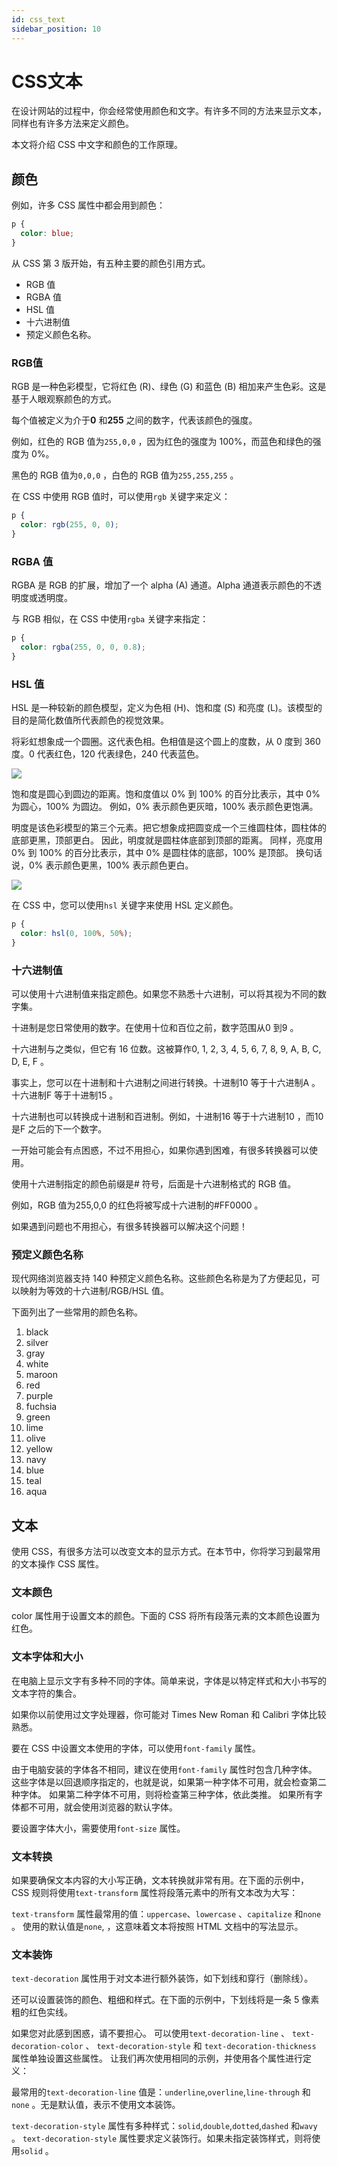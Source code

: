 ```yaml
---
id: css_text
sidebar_position: 10
---
```


# CSS文本

在设计网站的过程中，你会经常使用颜色和文字。有许多不同的方法来显示文本，同样也有许多方法来定义颜色。

本文将介绍 CSS 中文字和颜色的工作原理。

## 颜色
例如，许多 CSS 属性中都会用到颜色：

```css
p { 
  color: blue; 
}
```

从 CSS 第 3 版开始，有五种主要的颜色引用方式。

- RGB 值
- RGBA 值
- HSL 值
- 十六进制值
- 预定义颜色名称。

### RGB值

RGB 是一种色彩模型，它将红色 (R)、绿色 (G) 和蓝色 (B) 相加来产生色彩。这是基于人眼观察颜色的方式。

每个值被定义为介于**0** 和**255** 之间的数字，代表该颜色的强度。

例如，红色的 RGB 值为`255,0,0` ，因为红色的强度为 100%，而蓝色和绿色的强度为 0%。

黑色的 RGB 值为`0,0,0` ，白色的 RGB 值为`255,255,255` 。

在 CSS 中使用 RGB 值时，可以使用`rgb` 关键字来定义：

```css
p { 
  color: rgb(255, 0, 0); 
}
```
### RGBA 值

RGBA 是 RGB 的扩展，增加了一个 alpha (A) 通道。Alpha 通道表示颜色的不透明度或透明度。

与 RGB 相似，在 CSS 中使用`rgba` 关键字来指定：


```css
p { 
  color: rgba(255, 0, 0, 0.8); 
}
```

### HSL 值

HSL 是一种较新的颜色模型，定义为色相 (H)、饱和度 (S) 和亮度 (L)。该模型的目的是简化数值所代表颜色的视觉效果。

将彩虹想象成一个圆圈。这代表色相。色相值是这个圆上的度数，从 0 度到 360 度。0 代表红色，120 代表绿色，240 代表蓝色。

![](./images/HSL_01.png)

饱和度是圆心到圆边的距离。饱和度值以 0% 到 100% 的百分比表示，其中 0% 为圆心，100% 为圆边。
例如，0% 表示颜色更灰暗，100% 表示颜色更饱满。

明度是该色彩模型的第三个元素。把它想象成把圆变成一个三维圆柱体，圆柱体的底部更黑，顶部更白。
因此，明度就是圆柱体底部到顶部的距离。
同样，亮度用 0% 到 100% 的百分比表示，其中 0% 是圆柱体的底部，100% 是顶部。
换句话说，0% 表示颜色更黑，100% 表示颜色更白。

![](./images/HSL_02.png)

在 CSS 中，您可以使用`hsl` 关键字来使用 HSL 定义颜色。

```css
p { 
  color: hsl(0, 100%, 50%);
}
```

### 十六进制值

可以使用十六进制值来指定颜色。如果您不熟悉十六进制，可以将其视为不同的数字集。

十进制是您日常使用的数字。在使用十位和百位之前，数字范围从0 到9 。

十六进制与之类似，但它有 16 位数。这被算作0, 1, 2, 3, 4, 5, 6, 7, 8, 9, A, B, C, D, E, F 。

事实上，您可以在十进制和十六进制之间进行转换。十进制10 等于十六进制A 。十六进制F 等于十进制15 。

十六进制也可以转换成十进制和百进制。例如，十进制16 等于十六进制10 ，而10 是F 之后的下一个数字。

一开始可能会有点困惑，不过不用担心，如果你遇到困难，有很多转换器可以使用。

使用十六进制指定的颜色前缀是# 符号，后面是十六进制格式的 RGB 值。

例如，RGB 值为255,0,0 的红色将被写成十六进制的#FF0000 。

如果遇到问题也不用担心，有很多转换器可以解决这个问题！

### 预定义颜色名称

现代网络浏览器支持 140 种预定义颜色名称。这些颜色名称是为了方便起见，可以映射为等效的十六进制/RGB/HSL 值。

下面列出了一些常用的颜色名称。

1. black
2. silver
3. gray
4. white
5. maroon
6. red
7. purple
8. fuchsia
9. green
10. lime
11. olive
12. yellow
13. navy
14. blue
15. teal
16. aqua

## 文本


使用 CSS，有很多方法可以改变文本的显示方式。在本节中，你将学习到最常用的文本操作 CSS 属性。

### 文本颜色

color 属性用于设置文本的颜色。下面的 CSS 将所有段落元素的文本颜色设置为红色。


### 文本字体和大小

在电脑上显示文字有多种不同的字体。简单来说，字体是以特定样式和大小书写的文本字符的集合。

如果你以前使用过文字处理器，你可能对 Times New Roman 和 Calibri 字体比较熟悉。

要在 CSS 中设置文本使用的字体，可以使用`font-family` 属性。

由于电脑安装的字体各不相同，建议在使用`font-family` 属性时包含几种字体。
这些字体是以回退顺序指定的，也就是说，如果第一种字体不可用，就会检查第二种字体。
如果第二种字体不可用，则将检查第三种字体，依此类推。
如果所有字体都不可用，就会使用浏览器的默认字体。

要设置字体大小，需要使用`font-size` 属性。

### 文本转换

如果要确保文本内容的大小写正确，文本转换就非常有用。在下面的示例中，
CSS 规则将使用`text-transform` 属性将段落元素中的所有文本改为大写：



`text-transform` 属性最常用的值：`uppercase`、`lowercase` 、`capitalize` 和`none` 。
使用的默认值是`none`, ，这意味着文本将按照 HTML 文档中的写法显示。


### 文本装饰

`text-decoration` 属性用于对文本进行额外装饰，如下划线和穿行（删除线）。


还可以设置装饰的颜色、粗细和样式。在下面的示例中，下划线将是一条 5 像素粗的红色实线。


如果您对此感到困惑，请不要担心。
可以使用`text-decoration-line` 、
`text-decoration-color` 、
`text-decoration-style` 和
`text-decoration-thickness` 属性单独设置这些属性。
让我们再次使用相同的示例，并使用各个属性进行定义：


最常用的`text-decoration-line` 值是：`underline`,`overline`,`line-through` 和`none` 。无是默认值，表示不使用文本装饰。

`text-decoration-style` 属性有多种样式：`solid`,`double`,`dotted`,`dashed` 和`wavy` 。
`text-decoration-style` 属性要求定义装饰行。如果未指定装饰样式，则将使用`solid` 。